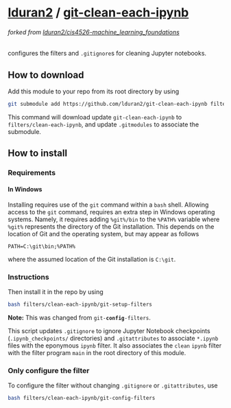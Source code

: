 # [lduran2] / [git-clean-each-ipynb]
###### forked from [lduran2/cis4526-machine_learning_foundations]

configures the filters and `.gitignore`s for cleaning Jupyter
notebooks.

## How to download

Add this module to your repo from its root directory by using
```bash
git submodule add https://github.com/lduran2/git-clean-each-ipynb filters/clean-each-ipynb
```

This command will download update `git-clean-each-ipynb` to
`filters/clean-each-ipynb`, and update `.gitmodules` to associate the
submodule.

## How to install

### Requirements

#### In Windows

Installing requires use of the `git` command within a `bash` shell.
Allowing access to the `git` command, requires an extra step in
Windows operating systems. Namely, it requires adding `%git%/bin` to
the `%PATH%` variable where `%git%` represents the directory of the Git
installation.  This depends on the location of Git and the operating
system, but may appear as follows

```batch
PATH=C:\git\bin;%PATH%
```

where the assumed location of the Git installation is `C:\git`.

### Instructions

Then install it in the repo by using
```bash
bash filters/clean-each-ipynb/git-setup-filters
```

**Note:** This was changed from `git-`**`config`**`-filters`.

This script updates `.gitignore` to ignore Jupyter Notebook checkpoints
(`.ipynb_checkpoints/` directories) and `.gitattributes` to associate
`*.ipynb` files with the eponymous `ipynb` filter.  It also associates
the `clean` `ipynb` filter with the filter program `main` in the root
directory of this module.

### Only configure the filter

To configure the filter without changing `.gitignore` or
`.gitattributes`, use
```bash
bash filters/clean-each-ipynb/git-config-filters
```

[lduran2]: https://github.com/lduran2
[git-clean-each-ipynb]: https://github.com/lduran2/git-clean-each-ipynb
[lduran2/cis4526-machine_learning_foundations]: https://github.com/lduran2/cis4526-machine_learning_foundations
